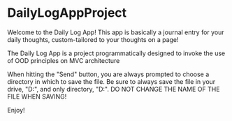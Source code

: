 # DailyLogAppProject
Welcome to the Daily Log App!
This app is basically a journal entry for your daily thoughts, custom-tailored to your thoughts on a page!

The Daily Log App is a project programmatically designed to invoke the use of OOD principles on MVC architecture

When hitting the "Send" button, you are always prompted to choose a directory in which to save the file.
Be sure to always save the file in your drive, "D:", and only directory, "D:".
DO NOT CHANGE THE NAME OF THE FILE WHEN SAVING!

Enjoy!
